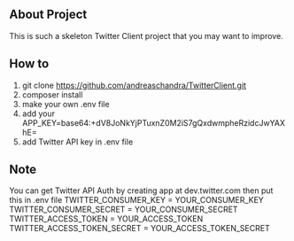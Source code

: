 ## About Project
This is such a skeleton Twitter Client project that you may want to improve.

## How to
1. git clone https://github.com/andreaschandra/TwitterClient.git
2. composer install
3. make your own .env file
4. add your APP_KEY=base64:+dV8JoNkYjPTuxnZ0M2iS7gQxdwmpheRzidcJwYAXhE=
5. add Twitter API key in .env file


## Note
You can get Twitter API Auth by creating app at dev.twitter.com
then put this in .env file
TWITTER_CONSUMER_KEY = 	YOUR_CONSUMER_KEY
TWITTER_CONSUMER_SECRET = 	YOUR_CONSUMER_SECRET
TWITTER_ACCESS_TOKEN = YOUR_ACCESS_TOKEN
TWITTER_ACCESS_TOKEN_SECRET = YOUR_ACCESS_TOKEN_SECRET